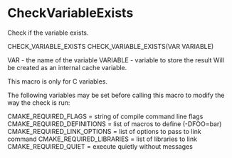   

# CheckVariableExists  
Check if the variable exists.  



CHECK_VARIABLE_EXISTS
CHECK_VARIABLE_EXISTS(VAR VARIABLE)


VAR      - the name of the variable
VARIABLE - variable to store the result
           Will be created as an internal cache variable.


This macro is only for C variables.
  

The following variables may be set before calling this macro to modify
the way the check is run:  

CMAKE_REQUIRED_FLAGS = string of compile command line flags
CMAKE_REQUIRED_DEFINITIONS = list of macros to define (-DFOO=bar)
CMAKE_REQUIRED_LINK_OPTIONS = list of options to pass to link command
CMAKE_REQUIRED_LIBRARIES = list of libraries to link
CMAKE_REQUIRED_QUIET = execute quietly without messages

  

